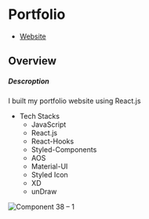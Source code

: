 # Portfolio 
- [Website](https://individual-portfolio-git-develop-yusukeyoshihiro.vercel.app)
## Overview
##### Descroption
I built my portfolio website using React.js
  - Tech Stacks
    -  JavaScript
    -  React.js
    -  React-Hooks
    -  Styled-Components
    -  AOS
    -  Material-UI
    -  Styled Icon
    -  XD
    -  unDraw

![Component 38 – 1](https://user-images.githubusercontent.com/58486430/112153202-47c43000-8ba0-11eb-932a-63b0aaa1f5a4.png)
